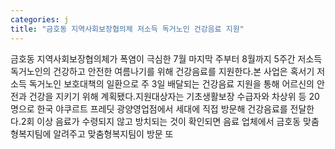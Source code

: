 ```yaml
---
categories: j
title: "금호동 지역사회보장협의체 저소득 독거노인 건강음료 지원"
---
```

금호동 지역사회보장협의체가 폭염이 극심한 7월 마지막 주부터 8월까지 5주간 저소득 독거노인의 건강하고 안전한 여름나기를 위해 건강음료를 지원한다.본 사업은 혹서기 저소득 독거노인 보호대책의 일환으로 주 3일 배달되는 건강음료 지원을 통해 어르신의 안전과 건강을 지키기 위해 계획됐다.지원대상자는 기초생활보장 수급자와 차상위 등 20명으로 한국 야쿠르트 프레딧 광양영업점에서 세대에 직접 방문해 건강음료를 전달한다.2회 이상 음료가 수령되지 않고 방치되는 것이 확인되면 음료 업체에서 금호동 맞춤형복지팀에 알려주고 맞춤형복지팀이 방문 또